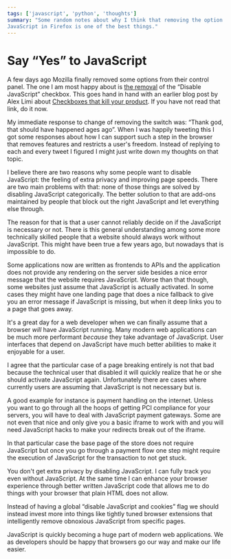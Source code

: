 ```yaml
---
tags: ['javascript', 'python', 'thoughts']
summary: "Some random notes about why I think that removing the option to disable
JavaScript in Firefox is one of the best things."
---
```


# Say “Yes” to JavaScript

A few days ago Mozilla finally removed some options from their control
panel.  The one I am most happy about is [the removal](https://bugzilla.mozilla.org/show_bug.cgi?id=873709) of the “Disable
JavaScript” checkbox.  This goes hand in hand with an earlier blog post
by Alex Limi about [Checkboxes that kill your product](http://limi.net/checkboxes-that-kill/).  If you have not read that
link, do it now.

My immediate response to change of removing the switch was: “Thank god,
that should have happened ages ago”.  When I was happily tweeting this I
got some responses about how I can support such a step in the browser that
removes features and restricts a user's freedom.  Instead of replying to
each and every tweet I figured I might just write down my thoughts on that
topic.

I believe there are two reasons why some people want to disable
JavaScript: the feeling of extra privacy and improving page speeds.  There
are two main problems with that: none of those things are solved by
disabling JavaScript categorically.  The better solution to that are
add-ons maintained by people that block out the right JavaScript and let
everything else through.

The reason for that is that a user cannot reliably decide on if the
JavaScript is necessary or not.  There is this general understanding among
some more technically skilled people that a website should always work
without JavaScript.  This might have been true a few years ago, but
nowadays that is impossible to do.

Some applications now are written as frontends to APIs and the application
does not provide any rendering on the server side besides a nice error
message that the website requires JavaScript.  Worse than that though,
some websites just assume that JavaScript is actually activated.  In some
cases they might have one landing page that does a nice fallback to give
you an error message if JavaScript is missing, but when it deep links you
to a page that goes away.

It's a great day for a web developer when we can finally assume that a
browser *will* have JavaScript running.  Many modern web applications can
be much more performant *because* they take advantage of JavaScript.  User
interfaces that depend on JavaScript have much better abilities to make it
enjoyable for a user.

I agree that the particular case of a page breaking entirely is not that
bad because the technical user that disabled it will quickly realize that
he or she should activate JavaScript again.  Unfortunately there are cases
where currently users are assuming that JavaScript is not necessary but
is.

A good example for instance is payment handling on the internet.  Unless
you want to go through all the hoops of getting PCI compliance for your
servers, you will have to deal with JavaScript payment gateways.  Some are
not even that nice and only give you a basic iframe to work with and you
will need JavaScript hacks to make your redirects break out of the iframe.

In that particular case the base page of the store does not require
JavaScript but once you go through a payment flow one step might require
the execution of JavaScript for the transaction to not get stuck.

You don't get extra privacy by disabling JavaScript.  I can fully track
you even without JavaScript.  At the same time I can enhance your browser
experience through better written JavaScript code that allows me to do
things with your browser that plain HTML does not allow.

Instead of having a global “disable JavaScript and cookies” flag we should
instead invest more into things like tightly tuned browser extensions that
intelligently remove obnoxious JavaScript from specific pages.

JavaScript is quickly becoming a huge part of modern web applications.  We
as developers should be happy that browsers go our way and make our life
easier.
